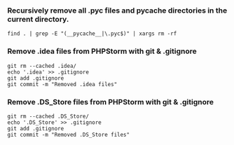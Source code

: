 ### Recursively remove all .pyc files and __pycache__ directories in the current directory.
```find . | grep -E "(__pycache__|\.pyc$)" | xargs rm -rf```


### Remove .idea files from PHPStorm with git & .gitignore
```
git rm --cached .idea/
echo '.idea' >> .gitignore
git add .gitignore
git commit -m "Removed .idea files"
```

### Remove .DS_Store files from PHPStorm with git & .gitignore
```
git rm --cached .DS_Store/
echo '.DS_Store' >> .gitignore
git add .gitignore
git commit -m "Removed .DS_Store files"
```